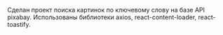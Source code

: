 Сделан проект поиска картинок по ключевому слову на базе API pixabay. Использованы библиотеки axios, react-content-loader, react-toastify.
